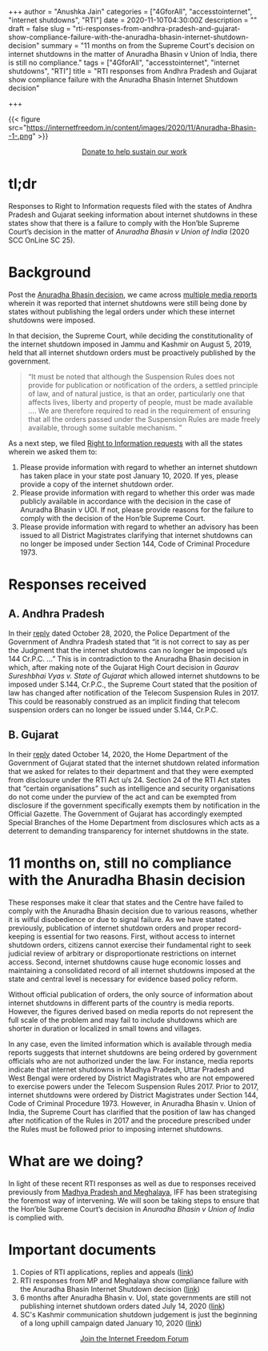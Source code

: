 +++
author = "Anushka Jain"
categories = ["4GforAll", "accesstointernet", "internet shutdowns", "RTI"]
date = 2020-11-10T04:30:00Z
description = ""
draft = false
slug = "rti-responses-from-andhra-pradesh-and-gujarat-show-compliance-failure-with-the-anuradha-bhasin-internet-shutdown-decision"
summary = "11 months on from the Supreme Court's decision on internet shutdowns in the matter of Anuradha Bhasin v Union of India, there is still no compliance."
tags = ["4GforAll", "accesstointernet", "internet shutdowns", "RTI"]
title = "RTI responses from Andhra Pradesh and Gujarat show compliance failure with the Anuradha Bhasin Internet Shutdown decision"

+++


{{< figure src="https://internetfreedom.in/content/images/2020/11/Anuradha-Bhasin--1-.png" >}}

<div style="text-align:center;">
    <a href="https://internetfreedom.in/donate/" class="button">Donate to help sustain our work</a>
</div>

# tl;dr

Responses to Right to Information requests filed with the states of Andhra Pradesh and Gujarat seeking information about internet shutdowns in these states show that there is a failure to comply with the Hon’ble Supreme Court’s decision in the matter of _Anuradha Bhasin v Union of India_ (2020 SCC OnLine SC 25).

# Background

Post the [Anuradha Bhasin decision](https://internetfreedom.in/scs-judgement-on-kashmir-communication-is-just-the-beginning/), we came across [multiple media reports](https://internetfreedom.in/publication-internet-shutdown-orders/) wherein it was reported that internet shutdowns were still being done by states without publishing the legal orders under which these internet shutdowns were imposed.

In that decision, the Supreme Court, while deciding the constitutionality of the internet shutdown imposed in Jammu and Kashmir on August 5, 2019, held that all internet shutdown orders must be proactively published by the government.

> “It must be noted that although the Suspension Rules does not provide for publication or notification of the orders, a settled principle of law, and of natural justice, is that an order, particularly one that affects lives, liberty and property of people, must be made available …. We are therefore required to read in the requirement of ensuring that all the orders passed under the Suspension Rules are made freely available, through some suitable mechanism. ”

As a next step, we filed [Right to Information requests](https://drive.google.com/file/d/1EvtBTj0zRAczbyxPJdIxKtgGKP4FyEZQ/view) with all the states wherein we asked them to:

1. Please provide information with regard to whether an internet shutdown has taken place in your state post January 10, 2020. If yes, please provide a copy of the internet shutdown order.
2. Please provide information with regard to whether this order was made publicly available in accordance with the decision in the case of Anuradha Bhasin v UOI.  If not, please provide reasons for the failure to comply with the decision of the Hon’ble Supreme Court.
3. Please provide information with regard to whether an advisory has been issued to all District Magistrates clarifying that internet shutdowns can no longer be imposed under Section 144, Code of Criminal Procedure 1973.

# Responses received

## A. Andhra Pradesh

In their [reply](https://drive.google.com/file/d/1ZhVSbEFIMR56V-e0S1hvl8P-KYjjMxQm/view?usp=sharing) dated October 28, 2020, the Police Department of the Government of Andhra Pradesh stated that “it is not correct to say as per the Judgment that the internet shutdowns can no longer be imposed u/s 144 Cr.P.C. …” This is in contradiction to the Anuradha Bhasin decision in which, after making note of the Gujarat High Court decision in _Gaurav Sureshbhai Vyas v. State of Gujarat_ which allowed internet shutdowns to be imposed under S.144, Cr.P.C., the Supreme Court stated that the position of law has changed after notification of the Telecom Suspension Rules in 2017. This could be reasonably construed as an implicit finding that telecom suspension orders can no longer be issued under S.144, Cr.P.C.

## B. Gujarat

In their [reply](https://drive.google.com/file/d/1rB8NlTnYG8A2DSzj0GF2Os5AXKypkdY0/view?usp=sharing) dated October 14, 2020, the Home Department of the Government of Gujarat stated that the internet shutdown related information that we asked for relates to their department and that they were exempted from disclosure under the RTI Act u/s 24. Section 24 of the RTI Act states that “certain organisations” such as intelligence and security organisations do not come under the purview of the act and can be exempted from disclosure if the government specifically exempts them by notification in the Official Gazette. The Government of Gujarat has accordingly exempted Special Branches of the Home Department from disclosures which acts as a deterrent to demanding transparency for internet shutdowns in the state.

# 11 months on, still no compliance with the Anuradha Bhasin decision

These responses make it clear that states and the Centre have failed to comply with the Anuradha Bhasin decision due to various reasons, whether it is wilful disobedience or due to signal failure. As we have stated previously, publication of internet shutdown orders and proper record-keeping is essential for two reasons. First, without access to internet shutdown orders, citizens cannot exercise their fundamental right to seek judicial review of arbitrary or disproportionate restrictions on internet access. Second, internet shutdowns cause huge economic losses and maintaining a consolidated record of all internet shutdowns imposed at the state and central level is necessary for evidence based policy reform.

Without official publication of orders, the only source of information about internet shutdowns in different parts of the country is media reports. However, the figures derived based on media reports do not represent the full scale of the problem and may fail to include shutdowns which are shorter in duration or localized in small towns and villages.

In any case, even the limited information which is available through media reports suggests that internet shutdowns are being ordered by government officials who are not authorized under the law. For instance,  media reports indicate that internet shutdowns in Madhya Pradesh, Uttar Pradesh and West Bengal were ordered by District Magistrates who are not empowered to exercise powers under the Telecom Suspension Rules 2017. Prior to 2017, internet shutdowns were ordered by District Magistrates under Section 144, Code of Criminal Procedure 1973. However, in Anuradha Bhasin v. Union of India, the Supreme Court has clarified that the position of law has changed after notification of the Rules in 2017 and the procedure prescribed under the Rules must be followed prior to imposing internet shutdowns.

# What are we doing?

In light of these recent RTI responses as well as due to responses received previously from [Madhya Pradesh and Meghalaya](https://internetfreedom.in/rti-responses-from-mp-and-meghalaya-show-compliance-failure-with-the-anuradha-bhasin-internet-shutdown-decision/), IFF has been strategising the foremost way of intervening. We will soon be taking steps to ensure that the Hon’ble Supreme Court’s decision in _Anuradha Bhasin v Union of India_ is complied with. 

# Important documents

1. Copies of RTI applications, replies and appeals ([link](https://drive.google.com/file/d/1EvtBTj0zRAczbyxPJdIxKtgGKP4FyEZQ/view))
2. RTI responses from MP and Meghalaya show compliance failure with the Anuradha Bhasin Internet Shutdown decision ([link](https://internetfreedom.in/rti-responses-from-mp-and-meghalaya-show-compliance-failure-with-the-anuradha-bhasin-internet-shutdown-decision/))
3. 6 months after Anuradha Bhasin v. UoI, state governments are still not publishing internet shutdown orders dated July 14, 2020 ([link](https://internetfreedom.in/publication-internet-shutdown-orders/))
4. SC's Kashmir communication shutdown judgement is just the beginning of a long uphill campaign dated January 10, 2020 ([link](https://internetfreedom.in/scs-judgement-on-kashmir-communication-is-just-the-beginning/))



<div style="text-align:center;">
    <a href="https://forum.internetfreedom.in/" class="button">Join the Internet Freedom Forum</a>
</div>



